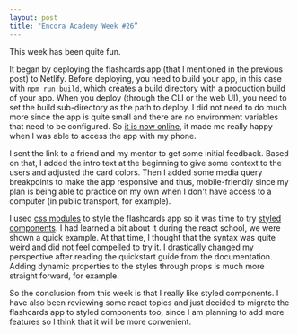 ```yaml
---
layout: post
title: "Encora Academy Week #26”
---
```


This week has been quite fun. 

It began by deploying the flashcards app (that I mentioned in the previous post) to Netlify. Before deploying, you need to build your app, in this case with `npm run build`, which creates a build directory with a production build of your app. When you deploy (through the CLI or the web UI), you need to set the build sub-directory as the path to deploy. I did not need to do much more since the app is quite small and there are no environment variables that need to be configured. So [it is now online](https://serene-brahmagupta-6277ab.netlify.app/), it made me really happy when I was able to access the app with my phone.

I sent the link to a friend and my mentor to get some initial feedback. Based on that, I added the intro text at the beginning to give some context to the users and adjusted the card colors. Then I added some media query breakpoints to make the app responsive and thus, mobile-friendly since my plan is being able to practice on my own when I don't have access to a computer (in public transport, for example).

I used [css modules](https://create-react-app.dev/docs/adding-a-css-modules-stylesheet/) to style the flashcards app so it was time to try [styled components](https://styled-components.com/docs). I had learned a bit about it during the react school, we were shown a quick example. At that time, I thought that the syntax was quite weird and did not feel compelled to try it. I drastically changed my perspective after reading the quickstart guide from the documentation. Adding dynamic properties to the styles through props is much more straight forward, for example. 

So the conclusion from this week is that I really like styled components. I have also been reviewing some react topics and just decided to migrate the flashcards app to styled components too, since I am planning to add more features so I think that it will be more convenient.
